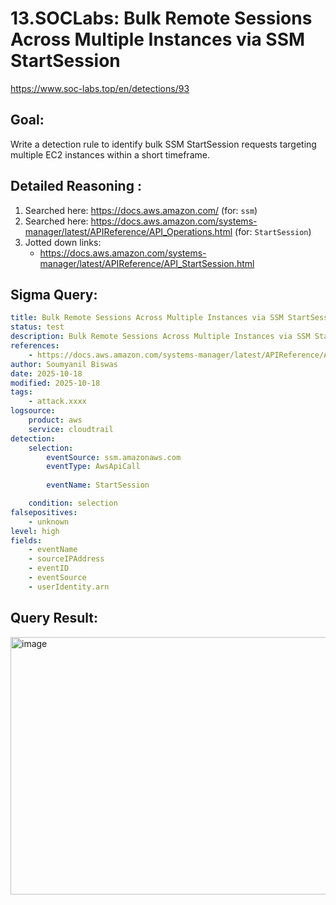 # 13.SOCLabs: Bulk Remote Sessions Across Multiple Instances via SSM StartSession

https://www.soc-labs.top/en/detections/93

## Goal: 
Write a detection rule to identify bulk SSM StartSession requests targeting multiple EC2 instances within a short timeframe.

## Detailed Reasoning :

1. Searched here: https://docs.aws.amazon.com/ (for: `ssm`)
2. Searched here: https://docs.aws.amazon.com/systems-manager/latest/APIReference/API_Operations.html (for: `StartSession`)
3. Jotted down links:
    - https://docs.aws.amazon.com/systems-manager/latest/APIReference/API_StartSession.html

## Sigma Query:
```yaml
title: Bulk Remote Sessions Across Multiple Instances via SSM StartSession
status: test
description: Bulk Remote Sessions Across Multiple Instances via SSM StartSession
references:
    - https://docs.aws.amazon.com/systems-manager/latest/APIReference/API_StartSession.html
author: Soumyanil Biswas
date: 2025-10-18
modified: 2025-10-18
tags:
    - attack.xxxx
logsource:
    product: aws
    service: cloudtrail
detection:
    selection:
        eventSource: ssm.amazonaws.com
        eventType: AwsApiCall
        
        eventName: StartSession

    condition: selection 
falsepositives:
    - unknown
level: high
fields:
    - eventName
    - sourceIPAddress
    - eventID
    - eventSource
    - userIdentity.arn
```

## Query Result:

<img width="1812" height="412" alt="image" src="https://github.com/user-attachments/assets/674c6192-24f7-4517-b374-e5166510a9b2" />

